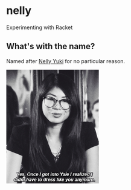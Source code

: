 # nelly

Experimenting with Racket

## What's with the name?

Named after [Nelly Yuki](http://gossipgirl.wikia.com/wiki/Nelly_Yuki) for no particular reason.

<img src="doc/nelly.gif" alt="Nelly Yuki"/>
